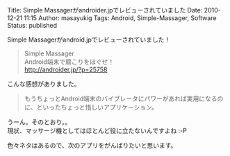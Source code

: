 Title: Simple Massagerがandroider.jpでレビューされていました
Date: 2010-12-21 11:15
Author: masayukig
Tags: Android, Simple-Massager, Software
Status: published

Simple Massagerがandroid.jpでレビューされていました！

> Simple Massager  
> Android端末で肩こりをほぐせ！  
> http://androider.jp/?p=25758

こんな感想がありました。  

> もうちょっとAndroid端末のバイブレータにパワーがあれば実用になるのに、といったちょっと惜しいアプリケーション。

うーん。そのとおり。。  
現状、マッサージ機としてはほとんど役に立たないんですよね :-P

色々ネタはあるので、次のアプリをがんばりたいと思います。
